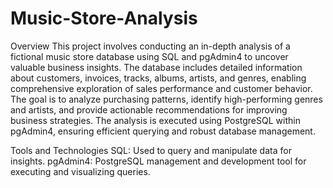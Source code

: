 # Music-Store-Analysis
Overview
This project involves conducting an in-depth analysis of a fictional music store database using SQL and pgAdmin4 to uncover valuable business insights. The database includes detailed information about customers, invoices, tracks, albums, artists, and genres, enabling comprehensive exploration of sales performance and customer behavior. The goal is to analyze purchasing patterns, identify high-performing genres and artists, and provide actionable recommendations for improving business strategies. The analysis is executed using PostgreSQL within pgAdmin4, ensuring efficient querying and robust database management.

Tools and Technologies
SQL: Used to query and manipulate data for insights.
pgAdmin4: PostgreSQL management and development tool for executing and visualizing queries.

